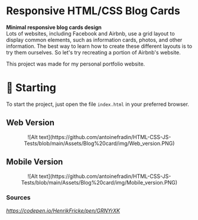 # **Responsive HTML/CSS Blog Cards**

**Minimal responsive blog cards design**<br />
Lots of websites, including Facebook and Airbnb, use a grid layout to display common elements, such as information cards, photos, and other information. The best way to learn how to create these different layouts is to try them ourselves.
So let's try recreating a portion of Airbnb's website.<br />

This project was made for my personal portfolio website.<br />

# 🚀 Starting

To start the project, just open the file `index.html` in your preferred browser.


## Web Version 
<p align="center">
    ![Alt text](https://github.com/antoinefradin/HTML-CSS-JS-Tests/blob/main/Assets/Blog%20card/img/Web_version.PNG)
</p>

## Mobile Version
<p align="center">
    ![Alt text](https://github.com/antoinefradin/HTML-CSS-JS-Tests/blob/main/Assets/Blog%20card/img/Mobile_version.PNG)
</p>



### **Sources** 
_https://codepen.io/HenrikFricke/pen/GRNYrXK_

